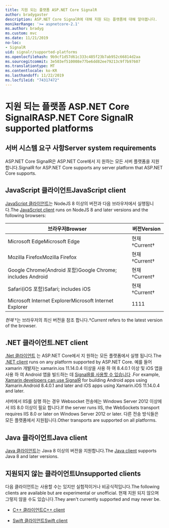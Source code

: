```yaml
---
title: 지원 되는 플랫폼 ASP.NET Core SignalR
author: bradygaster
description: ASP.NET Core SignalR에 대해 지원 되는 플랫폼에 대해 알아봅니다.
monikerRange: '>= aspnetcore-2.1'
ms.author: bradyg
ms.custom: mvc
ms.date: 11/21/2019
no-loc:
- SignalR
uid: signalr/supported-platforms
ms.openlocfilehash: 9b9cf1d57d61c333c485f23b7ab952c66814d2aa
ms.sourcegitcommit: 3e503ef510008e77be6dd82ee79213c9f7b97607
ms.translationtype: MT
ms.contentlocale: ko-KR
ms.lasthandoff: 11/22/2019
ms.locfileid: "74317472"
---
```

# <a name="aspnet-core-opno-locsignalr-supported-platforms"></a><span data-ttu-id="42bac-103">지원 되는 플랫폼 ASP.NET Core SignalR</span><span class="sxs-lookup"><span data-stu-id="42bac-103">ASP.NET Core SignalR supported platforms</span></span>

## <a name="server-system-requirements"></a><span data-ttu-id="42bac-104">서버 시스템 요구 사항</span><span class="sxs-lookup"><span data-stu-id="42bac-104">Server system requirements</span></span>

<span data-ttu-id="42bac-105">ASP.NET Core SignalR은 ASP.NET Core에서 지 원하는 모든 서버 플랫폼을 지원 합니다.</span><span class="sxs-lookup"><span data-stu-id="42bac-105">SignalR for ASP.NET Core supports any server platform that ASP.NET Core supports.</span></span>

## <a name="javascript-client"></a><span data-ttu-id="42bac-106">JavaScript 클라이언트</span><span class="sxs-lookup"><span data-stu-id="42bac-106">JavaScript client</span></span>

<span data-ttu-id="42bac-107">[JavaScript 클라이언트](xref:signalr/javascript-client)는 NodeJS 8 이상의 버전과 다음 브라우저에서 실행됩니다.</span><span class="sxs-lookup"><span data-stu-id="42bac-107">The [JavaScript client](xref:signalr/javascript-client) runs on NodeJS 8 and later versions and the following browsers:</span></span>

| <span data-ttu-id="42bac-108">브라우저</span><span class="sxs-lookup"><span data-stu-id="42bac-108">Browser</span></span>                         | <span data-ttu-id="42bac-109">버전</span><span class="sxs-lookup"><span data-stu-id="42bac-109">Version</span></span>         |
| ------------------------------- | --------------- |
| <span data-ttu-id="42bac-110">Microsoft Edge</span><span class="sxs-lookup"><span data-stu-id="42bac-110">Microsoft Edge</span></span>                  | <span data-ttu-id="42bac-111">현재&dagger;</span><span class="sxs-lookup"><span data-stu-id="42bac-111">Current&dagger;</span></span> |
| <span data-ttu-id="42bac-112">Mozilla Firefox</span><span class="sxs-lookup"><span data-stu-id="42bac-112">Mozilla Firefox</span></span>                 | <span data-ttu-id="42bac-113">현재&dagger;</span><span class="sxs-lookup"><span data-stu-id="42bac-113">Current&dagger;</span></span> |
| <span data-ttu-id="42bac-114">Google Chrome(Android 포함)</span><span class="sxs-lookup"><span data-stu-id="42bac-114">Google Chrome; includes Android</span></span> | <span data-ttu-id="42bac-115">현재&dagger;</span><span class="sxs-lookup"><span data-stu-id="42bac-115">Current&dagger;</span></span> |
| <span data-ttu-id="42bac-116">Safari(iOS 포함)</span><span class="sxs-lookup"><span data-stu-id="42bac-116">Safari; includes iOS</span></span>            | <span data-ttu-id="42bac-117">현재&dagger;</span><span class="sxs-lookup"><span data-stu-id="42bac-117">Current&dagger;</span></span> |
| <span data-ttu-id="42bac-118">Microsoft Internet Explorer</span><span class="sxs-lookup"><span data-stu-id="42bac-118">Microsoft Internet Explorer</span></span>     | <span data-ttu-id="42bac-119">11</span><span class="sxs-lookup"><span data-stu-id="42bac-119">11</span></span>              |

<span data-ttu-id="42bac-120">*현재* &dagger;는 브라우저의 최신 버전을 참조 합니다.</span><span class="sxs-lookup"><span data-stu-id="42bac-120">&dagger;*Current* refers to the latest version of the browser.</span></span>

## <a name="net-client"></a><span data-ttu-id="42bac-121">.NET 클라이언트</span><span class="sxs-lookup"><span data-stu-id="42bac-121">.NET client</span></span>

<span data-ttu-id="42bac-122">[.Net 클라이언트](xref:signalr/dotnet-client) 는 ASP.NET Core에서 지 원하는 모든 플랫폼에서 실행 됩니다.</span><span class="sxs-lookup"><span data-stu-id="42bac-122">The [.NET client](xref:signalr/dotnet-client) runs on any platform supported by ASP.NET Core.</span></span> <span data-ttu-id="42bac-123">예를 들어 xamarin 개발자는 xamarin.ios 11.14.0.4 이상을 사용 하 여 8.4.0.1 이상 및 iOS 앱을 사용 하 여 Android 앱을 빌드하는 데 [SignalR를 사용할 수 있습니다](https://github.com/aspnet/Announcements/issues/305) .</span><span class="sxs-lookup"><span data-stu-id="42bac-123">For example, [Xamarin developers can use SignalR](https://github.com/aspnet/Announcements/issues/305) for building Android apps using Xamarin.Android 8.4.0.1 and later and iOS apps using Xamarin.iOS 11.14.0.4 and later.</span></span>

<span data-ttu-id="42bac-124">서버에서 IIS를 실행 하는 경우 Websocket 전송에는 Windows Server 2012 이상에서 IIS 8.0 이상이 필요 합니다.</span><span class="sxs-lookup"><span data-stu-id="42bac-124">If the server runs IIS, the WebSockets transport requires IIS 8.0 or later on Windows Server 2012 or later.</span></span> <span data-ttu-id="42bac-125">다른 전송 방식들은 모든 플랫폼에서 지원됩니다.</span><span class="sxs-lookup"><span data-stu-id="42bac-125">Other transports are supported on all platforms.</span></span>

## <a name="java-client"></a><span data-ttu-id="42bac-126">Java 클라이언트</span><span class="sxs-lookup"><span data-stu-id="42bac-126">Java client</span></span>

<span data-ttu-id="42bac-127">[Java 클라이언트](xref:signalr/java-client)는 Java 8 이상의 버전을 지원합니다.</span><span class="sxs-lookup"><span data-stu-id="42bac-127">The [Java client](xref:signalr/java-client) supports Java 8 and later versions.</span></span>

## <a name="unsupported-clients"></a><span data-ttu-id="42bac-128">지원되지 않는 클라이언트</span><span class="sxs-lookup"><span data-stu-id="42bac-128">Unsupported clients</span></span>

<span data-ttu-id="42bac-129">다음 클라이언트는 사용할 수는 있지만 실험적이거나 비공식적입니다.</span><span class="sxs-lookup"><span data-stu-id="42bac-129">The following clients are available but are experimental or unofficial.</span></span> <span data-ttu-id="42bac-130">현재 지원 되지 않으며 그렇지 않을 수도 있습니다.</span><span class="sxs-lookup"><span data-stu-id="42bac-130">They aren't currently supported and may never be.</span></span>

* <span data-ttu-id="42bac-131">[C++ 클라이언트](https://github.com/aspnet/SignalR/tree/master/clients/cpp)</span><span class="sxs-lookup"><span data-stu-id="42bac-131">[C++ client](https://github.com/aspnet/SignalR/tree/master/clients/cpp)</span></span>

* <span data-ttu-id="42bac-132">[Swift 클라이언트](https://github.com/moozzyk/SignalR-Client-Swift)</span><span class="sxs-lookup"><span data-stu-id="42bac-132">[Swift client](https://github.com/moozzyk/SignalR-Client-Swift)</span></span>

